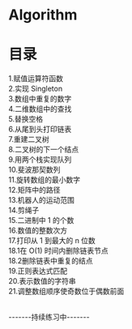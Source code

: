 # Algorithm

目录
===
1.赋值运算符函数<br>
2.实现 Singleton<br>
3.数组中重复的数字<br>
4.二维数组中的查找<br>
5.替换空格<br>
6.从尾到头打印链表<br>
7.重建二叉树<br>
8.二叉树的下一个结点<br>
9.用两个栈实现队列<br>
10.斐波那契数列<br>
11.旋转数组的最小数字<br>
12.矩阵中的路径<br>
13.机器人的运动范围<br>
14.剪绳子<br>
15.二进制中 1 的个数<br>
16.数值的整数次方<br>
17.打印从 1 到最大的 n 位数<br>
18.1在 O(1) 时间内删除链表节点<br>
18.2删除链表中重复的结点<br>
19.正则表达式匹配<br>
20.表示数值的字符串<br>
21.调整数组顺序使奇数位于偶数前面<br>


<br>-------持续练习中-------
